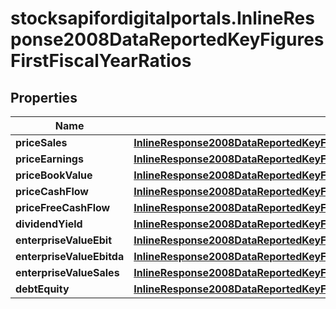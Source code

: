 # stocksapifordigitalportals.InlineResponse2008DataReportedKeyFiguresFirstFiscalYearRatios

## Properties

Name | Type | Description | Notes
------------ | ------------- | ------------- | -------------
**priceSales** | [**InlineResponse2008DataReportedKeyFiguresFirstFiscalYearRatiosPriceSales**](InlineResponse2008DataReportedKeyFiguresFirstFiscalYearRatiosPriceSales.md) |  | [optional] 
**priceEarnings** | [**InlineResponse2008DataReportedKeyFiguresFirstFiscalYearRatiosPriceEarnings**](InlineResponse2008DataReportedKeyFiguresFirstFiscalYearRatiosPriceEarnings.md) |  | [optional] 
**priceBookValue** | [**InlineResponse2008DataReportedKeyFiguresFirstFiscalYearRatiosPriceBookValue**](InlineResponse2008DataReportedKeyFiguresFirstFiscalYearRatiosPriceBookValue.md) |  | [optional] 
**priceCashFlow** | [**InlineResponse2008DataReportedKeyFiguresFirstFiscalYearRatiosPriceCashFlow**](InlineResponse2008DataReportedKeyFiguresFirstFiscalYearRatiosPriceCashFlow.md) |  | [optional] 
**priceFreeCashFlow** | [**InlineResponse2008DataReportedKeyFiguresFirstFiscalYearRatiosPriceFreeCashFlow**](InlineResponse2008DataReportedKeyFiguresFirstFiscalYearRatiosPriceFreeCashFlow.md) |  | [optional] 
**dividendYield** | [**InlineResponse2008DataReportedKeyFiguresFirstFiscalYearRatiosDividendYield**](InlineResponse2008DataReportedKeyFiguresFirstFiscalYearRatiosDividendYield.md) |  | [optional] 
**enterpriseValueEbit** | [**InlineResponse2008DataReportedKeyFiguresFirstFiscalYearRatiosEnterpriseValueEbit**](InlineResponse2008DataReportedKeyFiguresFirstFiscalYearRatiosEnterpriseValueEbit.md) |  | [optional] 
**enterpriseValueEbitda** | [**InlineResponse2008DataReportedKeyFiguresFirstFiscalYearRatiosEnterpriseValueEbitda**](InlineResponse2008DataReportedKeyFiguresFirstFiscalYearRatiosEnterpriseValueEbitda.md) |  | [optional] 
**enterpriseValueSales** | [**InlineResponse2008DataReportedKeyFiguresFirstFiscalYearRatiosEnterpriseValueSales**](InlineResponse2008DataReportedKeyFiguresFirstFiscalYearRatiosEnterpriseValueSales.md) |  | [optional] 
**debtEquity** | [**InlineResponse2008DataReportedKeyFiguresFirstFiscalYearRatiosDebtEquity**](InlineResponse2008DataReportedKeyFiguresFirstFiscalYearRatiosDebtEquity.md) |  | [optional] 


